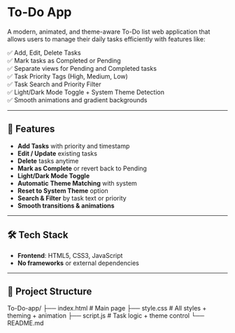 #  To-Do App

A modern, animated, and theme-aware To-Do list web application that allows users to manage their daily tasks efficiently with features like:

✅ Add, Edit, Delete Tasks  
✅ Mark tasks as Completed or Pending  
✅ Separate views for Pending and Completed tasks  
✅ Task Priority Tags (High, Medium, Low)  
✅ Task Search and Priority Filter  
✅ Light/Dark Mode Toggle + System Theme Detection  
✅ Smooth animations and gradient backgrounds  

---


## 🚀 Features

-  **Add Tasks** with priority and timestamp
-  **Edit / Update** existing tasks
-  **Delete** tasks anytime
-  **Mark as Complete** or revert back to Pending
-  **Light/Dark Mode Toggle**
-  **Automatic Theme Matching** with system
-  **Reset to System Theme** option
-  **Search & Filter** by task text or priority
-  **Smooth transitions & animations**

---

## 🛠️ Tech Stack

- **Frontend**: HTML5, CSS3, JavaScript
- **No frameworks** or external dependencies

---

## 📂 Project Structure
 To-Do-app/
├── index.html # Main page
├── style.css # All styles + theming + animation
├── script.js # Task logic + theme control
└── README.md

